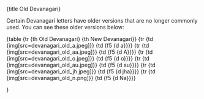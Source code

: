 {title Old Devanagari}

Certain Devanagari letters have older versions that are no longer commonly
used. You can see these older versions below:

{table
{tr {th Old Devanagari} {th New Devanagari}}
{tr {td {img[src=devanagari_old_a.jpeg]}} {td {f5 {d a}}}}
{tr {td {img[src=devanagari_old_aa.jpeg]}} {td {f5 {d A}}}}
{tr {td {img[src=devanagari_old_o.jpeg]}} {td {f5 {d o}}}}
{tr {td {img[src=devanagari_old_au.jpeg]}} {td {f5 {d au}}}}
{tr {td {img[src=devanagari_old_jh.jpeg]}} {td {f5 {d jha}}}}
{tr {td {img[src=devanagari_old_n.png]}} {td {f5 {d Na}}}}

}
